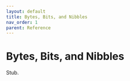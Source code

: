 ```yaml
---
layout: default
title: Bytes, Bits, and Nibbles
nav_order: 1
parent: Reference
---
```


# Bytes, Bits, and Nibbles

Stub.
